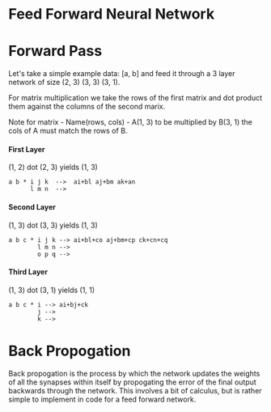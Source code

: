 # Feed Forward Neural Network



# Forward Pass

Let's take a simple example data: [a, b] and feed it through a 3 layer network of size (2, 3) (3, 3) (3, 1).

For matrix multiplication we take the rows of the first matrix and dot product them against the columns of the second marix.

Note for matrix - Name(rows, cols) - A(1, 3) to be multiplied by B(3, 1) the cols of A must match the rows of B.

#### First Layer ####
(1, 2) dot (2, 3) yields (1, 3) <br>
```
a b * i j k  -->  ai+bl aj+bm ak+an
      l m n  -->
```


#### Second Layer ####
(1, 3) dot (3, 3) yields (1, 3) <br>
```
a b c * i j k --> ai+bl+co aj+bm+cp ck+cn+cq
		l m n -->
		o p q -->
```

#### Third Layer ####
(1, 3) dot (3, 1) yields (1, 1) <br>
```
a b c * i --> ai+bj+ck
		j -->
		k -->
```

# Back Propogation

Back propogation is the process by which the network updates the weights of all the synapses within itself by propogating the error of the final output backwards through the network. This involves a bit of calculus, but is rather simple to implement in code for a feed forward network.
